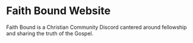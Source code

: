# Faith Bound Website
Faith Bound is a Christian Community Discord cantered around fellowship and sharing the truth of the Gospel.
